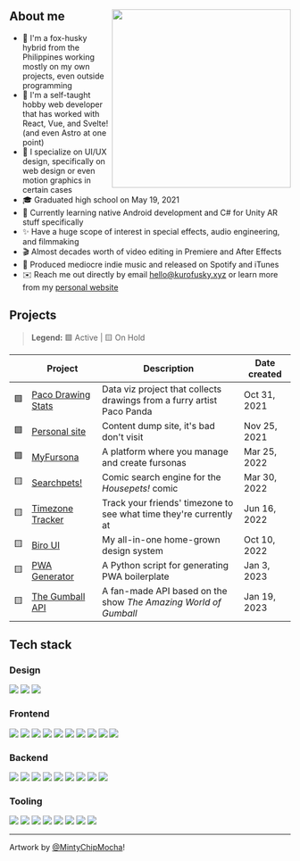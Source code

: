 <div>
  <img src="https://res.cloudinary.com/kuroji-fusky-s3/image/upload/fursonas/MintyChipMocha_orig.png" align="right" width="320" />
  <h2 align="left">About me</h2>
</div>

- 🦊 I'm a fox-husky hybrid from the Philippines working mostly on my own projects, even outside programming
- 🤹 I'm a self-taught hobby web developer that has worked with React, Vue, and Svelte! (and even Astro at one point)
- 🎨 I specialize on UI/UX design, specifically on web design or even motion graphics in certain cases
- 🎓 Graduated high school on May 19, 2021
- 🌱 Currently learning native Android development and C# for Unity AR stuff specifically
- ✨ Have a huge scope of interest in special effects, audio engineering, and filmmaking
- 🎬 Almost decades worth of video editing in Premiere and After Effects
- 🎵 Produced mediocre indie music and released on Spotify and iTunes
- ✉️ Reach me out directly by email <hello@kurofusky.xyz> or learn more from my [personal website](https://kurofusky.xyz/about)

## Projects

> **Legend:** 🟩 Active | 🟨 On Hold

|     | Project                    | Description                                                            | Date created |
| --- | -------------------------- | ---------------------------------------------------------------------- | ------------ |
| 🟩  | [Paco Drawing Stats][paco] | Data viz project that collects drawings from a furry artist Paco Panda | Oct 31, 2021 |
| 🟩  | [Personal site][personal]  | Content dump site, it's bad don't visit                                | Nov 25, 2021 |
| 🟩  | [MyFursona][mf]            | A platform where you manage and create fursonas                        | Mar 25, 2022 |
| 🟨  | [Searchpets!][sp]          | Comic search engine for the _Housepets!_ comic                         | Mar 30, 2022 |
| 🟨  | [Timezone Tracker][tz]     | Track your friends' timezone to see what time they're currently at     | Jun 16, 2022 |
| 🟨  | [Biro UI][bui]             | My all-in-one home-grown design system                                 | Oct 10, 2022 |
| 🟨  | [PWA Generator][pwa]       | A Python script for generating PWA boilerplate                         | Jan 3, 2023  |
| 🟨  | [The Gumball API][gumball] | A fan-made API based on the show _The Amazing World of Gumball_        | Jan 19, 2023 |

## Tech stack

### Design
![](https://skillicons.dev/icons?i=figma)
![](https://skillicons.dev/icons?i=ai)
![](https://skillicons.dev/icons?i=ps)

### Frontend
![](https://skillicons.dev/icons?i=js)
![](https://skillicons.dev/icons?i=ts)
![](https://skillicons.dev/icons?i=sass)
![](https://skillicons.dev/icons?i=tailwindcss)
![](https://skillicons.dev/icons?i=electron)
![](https://skillicons.dev/icons?i=vue)
![](https://skillicons.dev/icons?i=nuxt)
![](https://skillicons.dev/icons?i=react)
![](https://skillicons.dev/icons?i=nextjs)
![](https://skillicons.dev/icons?i=svelte)

### Backend
![](https://skillicons.dev/icons?i=py)
![](https://skillicons.dev/icons?i=go)
![](https://skillicons.dev/icons?i=supabase)
![](https://skillicons.dev/icons?i=redis)
![](https://skillicons.dev/icons?i=postgres)
![](https://skillicons.dev/icons?i=graphql)
![](https://skillicons.dev/icons?i=express)
![](https://skillicons.dev/icons?i=cloudflare)
![](https://skillicons.dev/icons?i=vercel)

### Tooling
![](https://skillicons.dev/icons?i=git)
![](https://skillicons.dev/icons?i=androidstudio)
![](https://skillicons.dev/icons?i=neovim)
![](https://skillicons.dev/icons?i=vscode)
![](https://skillicons.dev/icons?i=github)
![](https://skillicons.dev/icons?i=linux)
![](https://skillicons.dev/icons?i=docker)
![](https://skillicons.dev/icons?i=postman)

---

Artwork by [@MintyChipMocha](https://www.youtube.com/@MintyChipMocha)!

[sp]: https://github.com/openfurs/searchpets
[paco]: https://github.com/kuroji-fusky/pacopanda-drawing-stats
[mf]: https://github.com/MyFursona-Project/MyFursona
[pwa]: https://github.com/kuroji-fusky/pwa-generator
[personal]: https://github.com/kuroji-fusky/kurofusky.xyz
[bui]: https://github.com/kuroji-fusky/Biro-UI
[gumball]: https://github.com/kuroji-fusky/The-Gumball-API
[tz]: https://github.com/kuroji-fusky/timezone-tracker
